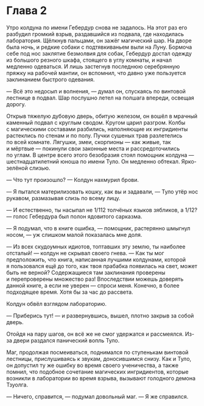 # Глава 2

Утро колдуна по имени Гебердур снова не задалось. На этот раз его разбудил громкий взрыв, раздавшийся из подвала, где находилась лаборатория. Щёлкнув пальцами, он зажёг магический шар. На дворе была ночь, и редкие собаки с подтявкиваньем выли на Луну. Бормоча себе под нос заклятие безмолвия для собак, Гебердур достал одежду из большого резного шкафа, стоящего в углу комнаты, и начал медленно одеваться. И лишь застегнув последнюю серебрянную пряжку на рабочей мантии, он вспомнил, что давно уже пользуется заклинанием быстрого одевания.

— Всё это недосып и волнения, — думал он, спускаясь по винтовой лестнице в подвал. Шар послушно летел на полшага впереди, освещая дорогу.

Открыв тяжелую дубовую дверь, обитую железом, он вошёл в мрачный каменный подвал с круглым сводом. Кругом царил разгром. Колбы с магическими составами разбились, наполняющие их ингридиенты растеклись по стенам и по полу. Пучки сушеных трав разлетелись по всей комнате. Лягушки, змеи, скорпионы — как живые, так и мёртвые — покинули свои законные места и рассредоточились по углам. В центре всего этого безобразия стоял помощник колдуна — шестнадцатилетний юноша по имени Туло. Он медленно обтекал. Ярко-зелёной слизью.

— Что тут произошло? — Колдун нахмурил брови.

— Я пытался материлизовать кошку, как вы и задавали, — Туло утёр нос рукавом, размазывая слизь по всему лицу.

— И естественно, ты насыпал не 1/112 толчёных языков зябликов, а 1/12? — голос Гебердура был полон ядовитого сарказма.

— Я подумал, что в книге ошибка, — помощник, растерянно шмыгнул носом, — уж слишком малой показалась мне доля.

— Из всех скудоумных идиотов, топтавших эту землю, ты наиболее отсталый! — колдун не скрывал своего гнева. — Как ты мог предположить, что книга, написанная лучшими колдунами, которой я пользовался ещё до того, как твоя прабабка появилась на свет, может быть не верной? Содержащиеся там заклинания проверены и перепроверены множество раз! Впоследствии можешь доверять данной книге, а если не уверен — спроси меня. Конечно, в более подходящее время. Хотя бы за час до рассвета.

Колдун обвёл взглядом лабораторию.

— Приберись тут! — и развернувшись, вышел, плотно закрыв за собой дверь.

Отойдя на пару шагов, он всё же не смог удержатся и рассмеялся. Из-за двери раздался панический вопль Туло.

Маг, продолжая посмеиваться, поднимался по ступенькам винтовой лестницы, прислушиваясь к звукам, доносившимся снизу. Как и Туло, он допустил ту же ошибку во время своего ученичества, а также помнил, что подобное сочетание магических ингридиентов, которые возникли в лаборатории во время взрыва, вызывают голодного демона Тзуолга.

— Ничего, справится, — подумал довольный маг. — Я же справился.

